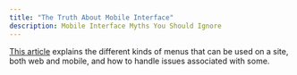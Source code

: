 ```yaml
---
title: "The Truth About Mobile Interface"
description: Mobile Interface Myths You Should Ignore
---
```


[This article](https://www.smashingmagazine.com/2017/11/mobile-interface-myths/) explains the different kinds of menus that can be used on a site, both web and mobile, and how to handle issues associated with some. 
